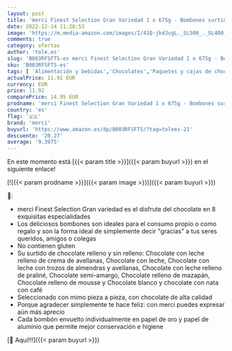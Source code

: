 ```yaml
---
layout: post
title: 'merci Finest Selection Gran Variedad 1 x 675g - Bombones surtidos de 8 especialidades de chocolate relleno y sin relleno'
date: 2022-12-14 11:20:53
image: 'https://m.media-amazon.com/images/I/41Q-jkdJvgL._SL500_._SL400_.jpg'
comments: true
category: ofertas
author: 'tole.es'
slug: 'B003RFSFTS-es merci Finest Selection Gran Variedad 1 x 675g - Bombones...'
sku: 'B003RFSFTS-es'
tags: [ 'Alimentación y bebidas','Chocolates','Paquetes y cajas de chocolate','Snacks y dulces','bombones','merci','🇪🇸', ]
actualPrice: 11.92 EUR
currency: EUR
price: 11.92
comparePrice: 14.95 EUR
prodname: 'merci Finest Selection Gran Variedad 1 x 675g - Bombones surtidos de 8 especialidades de chocolate relleno y sin relleno'
country: 'es'
flag: '🇪🇸'
brand: 'merci'
buyurl: 'https://www.amazon.es/dp/B003RFSFTS/?tag=tolees-21'
descuento: '20.27'
average: '9.3975'
---
```


En este momento está [{{< param title >}}]({{< param buyurl >}}) en el siguiente enlace!

[![{{< param prodname >}}]({{< param image >}})]({{< param buyurl >}})

🔎:

- merci Finest Selection Gran variedad es el disfrute del chocolate en 8 exquisitas especialidades
- Los deliciosos bombones son ideales para el consumo propio o como regalo y son la forma ideal de simplemente decir "gracias" a tus seres queridos, amigos o colegas
- No contienen gluten
- Su surtido de chocolate relleno y sin relleno: Chocolate con leche relleno de crema de avellanas, Chocolate con leche, Chocolate con leche con trozos de almendras y avellanas, Chocolate con leche relleno de praliné, Chocolate semi-amargo, Chocolate relleno de mazapán, Chocolate relleno de mousse y Chocolate blanco y chocolate con nata con café
- Seleccionado con mimo pieza a pieza, con chocolate de alta calidad
- Porque agradecer simplemente te hace feliz: con merci puedes expresar aún más aprecio
- Cada bombón envuelto individualmente en papel de oro y papel de aluminio que permite mejor conservación e higiene

[🛒 Aquí!!!]({{< param buyurl >}})
